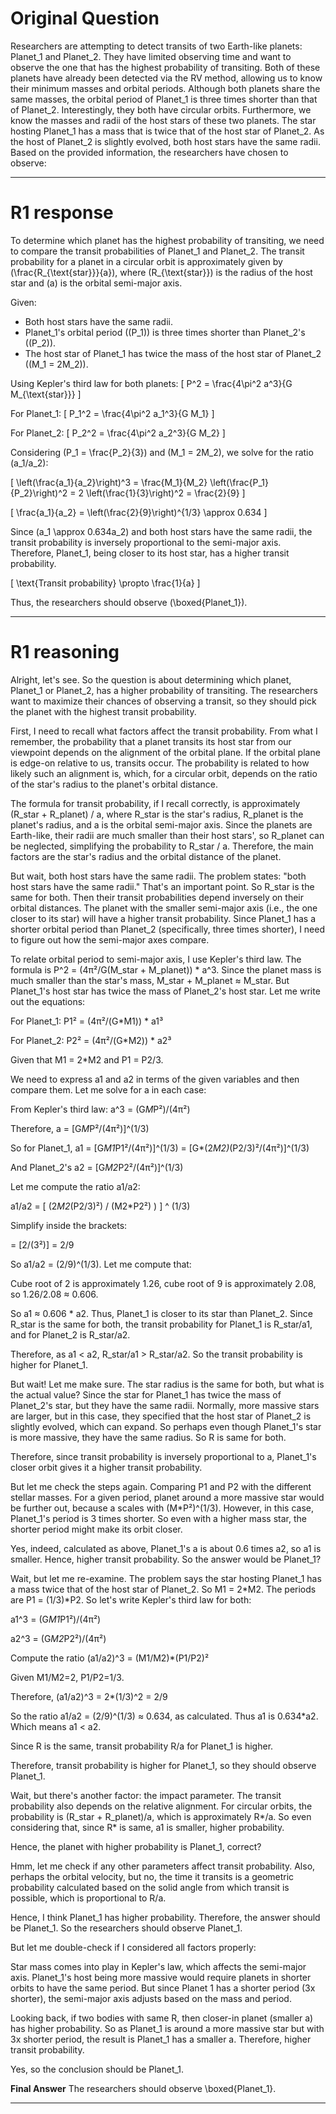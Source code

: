 # Original Question

Researchers are attempting to detect transits of two Earth-like planets: Planet_1 and Planet_2. They have limited observing time and want to observe the one that has the highest probability of transiting. Both of these planets have already been detected via the RV method, allowing us to know their minimum masses and orbital periods. Although both planets share the same masses, the orbital period of Planet_1 is three times shorter than that of Planet_2. Interestingly, they both have circular orbits. Furthermore, we know the masses and radii of the host stars of these two planets. The star hosting Planet_1 has a mass that is twice that of the host star of Planet_2. As the host of Planet_2 is slightly evolved, both host stars have the same radii. Based on the provided information, the researchers have chosen to observe:

---

# R1 response

To determine which planet has the highest probability of transiting, we need to compare the transit probabilities of Planet_1 and Planet_2. The transit probability for a planet in a circular orbit is approximately given by \(\frac{R_{\text{star}}}{a}\), where \(R_{\text{star}}\) is the radius of the host star and \(a\) is the orbital semi-major axis. 

Given:
- Both host stars have the same radii.
- Planet_1's orbital period (\(P_1\)) is three times shorter than Planet_2's (\(P_2\)).
- The host star of Planet_1 has twice the mass of the host star of Planet_2 (\(M_1 = 2M_2\)).

Using Kepler's third law for both planets:
\[
P^2 = \frac{4\pi^2 a^3}{G M_{\text{star}}}
\]

For Planet_1:
\[
P_1^2 = \frac{4\pi^2 a_1^3}{G M_1}
\]

For Planet_2:
\[
P_2^2 = \frac{4\pi^2 a_2^3}{G M_2}
\]

Considering \(P_1 = \frac{P_2}{3}\) and \(M_1 = 2M_2\), we solve for the ratio \(a_1/a_2\):

\[
\left(\frac{a_1}{a_2}\right)^3 = \frac{M_1}{M_2} \left(\frac{P_1}{P_2}\right)^2 = 2 \left(\frac{1}{3}\right)^2 = \frac{2}{9}
\]

\[
\frac{a_1}{a_2} = \left(\frac{2}{9}\right)^{1/3} \approx 0.634
\]

Since \(a_1 \approx 0.634a_2\) and both host stars have the same radii, the transit probability is inversely proportional to the semi-major axis. Therefore, Planet_1, being closer to its host star, has a higher transit probability.

\[
\text{Transit probability} \propto \frac{1}{a}
\]

Thus, the researchers should observe \(\boxed{Planet_1}\).

---

# R1 reasoning

Alright, let's see. So the question is about determining which planet, Planet_1 or Planet_2, has a higher probability of transiting. The researchers want to maximize their chances of observing a transit, so they should pick the planet with the highest transit probability. 

First, I need to recall what factors affect the transit probability. From what I remember, the probability that a planet transits its host star from our viewpoint depends on the alignment of the orbital plane. If the orbital plane is edge-on relative to us, transits occur. The probability is related to how likely such an alignment is, which, for a circular orbit, depends on the ratio of the star's radius to the planet's orbital distance. 

The formula for transit probability, if I recall correctly, is approximately (R_star + R_planet) / a, where R_star is the star's radius, R_planet is the planet's radius, and a is the orbital semi-major axis. Since the planets are Earth-like, their radii are much smaller than their host stars', so R_planet can be neglected, simplifying the probability to R_star / a. Therefore, the main factors are the star's radius and the orbital distance of the planet. 

But wait, both host stars have the same radii. The problem states: "both host stars have the same radii." That's an important point. So R_star is the same for both. Then their transit probabilities depend inversely on their orbital distances. The planet with the smaller semi-major axis (i.e., the one closer to its star) will have a higher transit probability. Since Planet_1 has a shorter orbital period than Planet_2 (specifically, three times shorter), I need to figure out how the semi-major axes compare. 

To relate orbital period to semi-major axis, I use Kepler's third law. The formula is P^2 = (4π²/G(M_star + M_planet)) * a^3. Since the planet mass is much smaller than the star's mass, M_star + M_planet ≈ M_star. But Planet_1's host star has twice the mass of Planet_2's host star. Let me write out the equations:

For Planet_1: P1² = (4π²/(G*M1)) * a1³

For Planet_2: P2² = (4π²/(G*M2)) * a2³

Given that M1 = 2*M2 and P1 = P2/3. 

We need to express a1 and a2 in terms of the given variables and then compare them. Let me solve for a in each case:

From Kepler's third law: a^3 = (G*M*P²)/(4π²)

Therefore, a = [G*M*P²/(4π²)]^(1/3)

So for Planet_1, a1 = [G*M1*P1²/(4π²)]^(1/3) = [G*(2*M2)*(P2/3)²/(4π²)]^(1/3)

And Planet_2's a2 = [G*M2*P2²/(4π²)]^(1/3)

Let me compute the ratio a1/a2:

a1/a2 = [ (2*M2*(P2/3)²) / (M2*P2²) ) ] ^ (1/3)

Simplify inside the brackets:

= [2/(3²)] = 2/9

So a1/a2 = (2/9)^(1/3). Let me compute that:

Cube root of 2 is approximately 1.26, cube root of 9 is approximately 2.08, so 1.26/2.08 ≈ 0.606.

So a1 ≈ 0.606 * a2. Thus, Planet_1 is closer to its star than Planet_2. Since R_star is the same for both, the transit probability for Planet_1 is R_star/a1, and for Planet_2 is R_star/a2.

Therefore, as a1 < a2, R_star/a1 > R_star/a2. So the transit probability is higher for Planet_1.

But wait! Let me make sure. The star radius is the same for both, but what is the actual value? Since the star for Planet_1 has twice the mass of Planet_2's star, but they have the same radii. Normally, more massive stars are larger, but in this case, they specified that the host star of Planet_2 is slightly evolved, which can expand. So perhaps even though Planet_1's star is more massive, they have the same radius. So R is same for both.

Therefore, since transit probability is inversely proportional to a, Planet_1's closer orbit gives it a higher transit probability.

But let me check the steps again. Comparing P1 and P2 with the different stellar masses. For a given period, planet around a more massive star would be further out, because a scales with (M*P²)^(1/3). However, in this case, Planet_1's period is 3 times shorter. So even with a higher mass star, the shorter period might make its orbit closer.

Yes, indeed, calculated as above, Planet_1's a is about 0.6 times a2, so a1 is smaller. Hence, higher transit probability. So the answer would be Planet_1?

Wait, but let me re-examine. The problem says the star hosting Planet_1 has a mass twice that of the host star of Planet_2. So M1 = 2*M2. The periods are P1 = (1/3)*P2. So let's write Kepler's third law for both:

a1^3 = (G*M1*P1²)/(4π²)

a2^3 = (G*M2*P2²)/(4π²)

Compute the ratio (a1/a2)^3 = (M1/M2)*(P1/P2)²

Given M1/M2=2, P1/P2=1/3.

Therefore, (a1/a2)^3 = 2*(1/3)^2 = 2/9

So the ratio a1/a2 = (2/9)^(1/3) ≈ 0.634, as calculated. Thus a1 is 0.634*a2. Which means a1 < a2.

Since R is the same, transit probability R/a for Planet_1 is higher.

Therefore, transit probability is higher for Planet_1, so they should observe Planet_1.

Wait, but there's another factor: the impact parameter. The transit probability also depends on the relative alignment. For circular orbits, the probability is (R_star + R_planet)/a, which is approximately R*/a. So even considering that, since R* is same, a1 is smaller, higher probability.

Hence, the planet with higher probability is Planet_1, correct?

Hmm, let me check if any other parameters affect transit probability. Also, perhaps the orbital velocity, but no, the time it transits is a geometric probability calculated based on the solid angle from which transit is possible, which is proportional to R/a.

Hence, I think Planet_1 has higher probability. Therefore, the answer should be Planet_1. So the researchers should observe Planet_1.

But let me double-check if I considered all factors properly:

Star mass comes into play in Kepler's law, which affects the semi-major axis. Planet_1's host being more massive would require planets in shorter orbits to have the same period. But since Planet 1 has a shorter period (3x shorter), the semi-major axis adjusts based on the mass and period.

Looking back, if two bodies with same R, then closer-in planet (smaller a) has higher probability. So as Planet_1 is around a more massive star but with 3x shorter period, the result is Planet_1 has a smaller a. Therefore, higher transit probability.

Yes, so the conclusion should be Planet_1.

**Final Answer**
The researchers should observe \boxed{Planet_1}.


---

